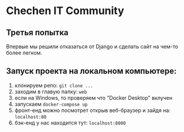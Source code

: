 # Chechen IT Community

## Третья попытка

Впервые мы решили отказаться от Django и сделать сайт на чем-то более легком.

## Запуск проекта на локальном компьютере:
1) клонируем репо: ``git clone ...``
2) заходим в главую папку: ``web``
3) если на Windows, то проверяем что "Docker Desktop" вклучен
4) запускаем `docker-compose up`
5) фронт-енд можно посмотрет открыв веб-браузер и зайдя на: `localhost:80`
6) бэк-енд у  нас находится тут: `localhost:8000`


